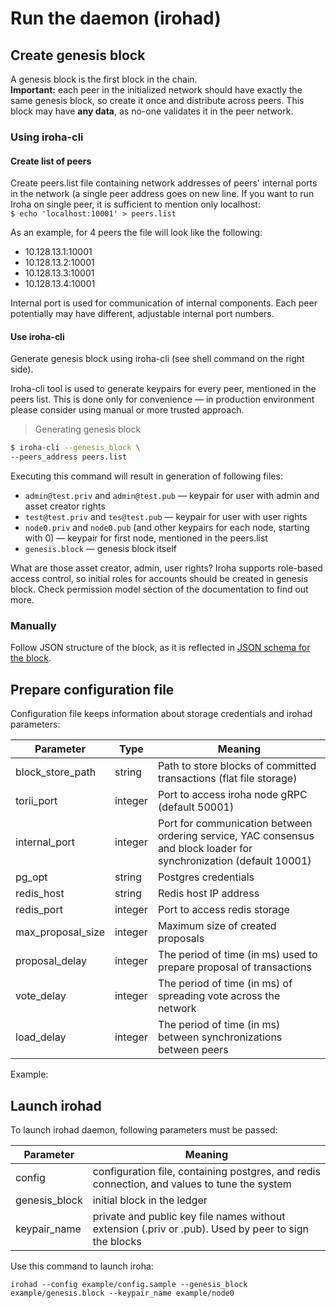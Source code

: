 # Run the daemon (irohad) 

## Create genesis block

A genesis block is the first block in the chain. <br>
<b>Important:</b> each peer in the initialized network should have exactly the same genesis block, so create it once and distribute across peers. This block may have <b>any data</b>, as no-one validates it in the peer network.

### Using iroha-cli

#### Create list of peers
Create peers.list file containing network addresses of peers' internal ports in the network (a single peer address goes on new line. If you want to run Iroha on single peer, it is sufficient to mention only localhost: <br> `$ echo 'localhost:10001' > peers.list`

As an example, for 4 peers the file will look like the following:
<ul>
  <li>10.128.13.1:10001</li>
  <li>10.128.13.2:10001</li>
  <li>10.128.13.3:10001</li>
  <li>10.128.13.4:10001</li>
</ul>

<aside class="notice">
Internal port is used for communication of internal components. Each peer potentially may have different, adjustable internal port numbers.
</aside>

#### Use iroha-cli
Generate genesis block using iroha-cli (see shell command on the right side).

Iroha-cli tool is used to generate keypairs for every peer, mentioned in the peers list. This is done only for convenience — in production environment please consider using manual or more trusted approach.

> Generating genesis block

```bash
$ iroha-cli --genesis_block \ 
--peers_address peers.list
```
Executing this command will result in generation of following files:

* `admin@test.priv` and `admin@test.pub` — keypair for user with admin and asset creator rights
* `test@test.priv` and `tes@test.pub` — keypair for user with user rights
* `node0.priv` and `node0.pub` (and other keypairs for each node, starting with 0) — keypair for first node, mentioned in the peers.list
* `genesis.block` — genesis block itself

<aside class="notice">
What are those asset creator, admin, user rights? Iroha supports role-based access control, so initial roles for accounts should be created in genesis block. Check permission model section of the documentation to find out more. 
</aside>

### Manually

Follow JSON structure of the block, as it is reflected in [JSON schema for the block](https://gist.github.com/neewy/4e347bc8493951733998e01af633dbbb).

## Prepare configuration file

Configuration file keeps information about storage credentials and irohad parameters:

| Parameter         | Type    | Meaning                                                                                       |
|-------------------|---------|-----------------------------------------------------------------------------------------------|
| block_store_path  | string  | Path to store blocks of committed transactions (flat file storage)                            |
| torii_port        | integer | Port to access iroha node gRPC (default 50001)                                                |
| internal_port     | integer | Port for communication between ordering service, YAC consensus and block loader for synchronization (default 10001) |
| pg_opt            | string  | Postgres credentials                                                                          |
| redis_host        | string  | Redis host IP address                                                                       |
| redis_port        | integer | Port to access redis storage                                                                  |
| max_proposal_size | integer | Maximum size of created proposals                                                             |
| proposal_delay    | integer | The period of time (in ms) used to prepare proposal of transactions                           |
| vote_delay        | integer | The period of time (in ms) of spreading vote across the network                               |
| load_delay        | integer | The period of time (in ms) between synchronizations between peers                             |

Example:

<script src="https://gist.github.com/neewy/1ebe653de074dac1675f74eb19824b2e.js"></script>

## Launch irohad

To launch irohad daemon, following parameters must be passed:

| Parameter     | Meaning                                                                                      |
|---------------|----------------------------------------------------------------------------------------------|
| config        | configuration file, containing postgres, and redis connection, and values to tune the system |
| genesis_block | initial block in the ledger                                                                  |
| keypair_name  | private and public key file names without extension (.priv or .pub). Used by peer to sign the blocks |

Use this command to launch iroha:

`irohad --config example/config.sample --genesis_block example/genesis.block --keypair_name example/node0`
